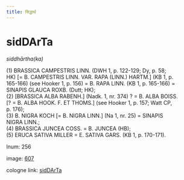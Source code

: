 ```yaml
---
title: सिद्धार्थ
---
```


# sidDArTa

<i>siddhārtha(ka)</i>  <div n="P" />(1) <bot>BRASSICA CAMPESTRIS LINN.</bot> (DWH 1, p. 122-129; Dy, p. 58; <div n="lb" />HK) [= <bot>B. CAMPESTRIS LINN. VAR. RAPA (LINN.) HARTM.</bot>] (KB 1, p. <div n="lb" />165-166) (see Hooker 1, p. 156) = <bot>B. RAPA LINN.</bot> (KB 1, p. 165-166) = <div n="lb" /><bot>SINAPIS GLAUCA ROXB.</bot> (Dutt; HK); <div n="P" />(2) [<bot>BRASSICA ALBA RABENH.</bot>] (Nadk. 1, nr. 374) ? = <bot>B. ALBA BOISS.</bot> <div n="lb" />[? = <bot>B. ALBA HOOK. F. ET THOMS.</bot>] (see Hooker 1, p. 157; Watt CP, <div n="lb" />p. 176); <div n="P" />(3) <bot>B. NIGRA KOCH</bot> [= <bot>B. NIGRA LINN.</bot>] (Na 1, nr. 25) = <bot>SINAPIS <div n="lb" />NIGRA LINN.</bot>; <div n="P" />(4) <bot>BRASSICA JUNCEA COSS.</bot> = <bot>B. JUNCEA</bot> (HB); <div n="P" />(5) <bot>ERUCA SATIVA MILLER</bot> = <bot>E. SATIVA GARS.</bot> (KB 1, p. 170-171).

lnum: 256

image: [607](https://www.sanskrit-lexicon.uni-koeln.de/scans/csl-apidev/servepdf.php?dict=snp&page=607)

cologne link: [sidDArTa](https://sanskrit-lexicon.uni-koeln.de/scans/csl-apidev/getword.php?dict=snp&key=sidDArTa)

